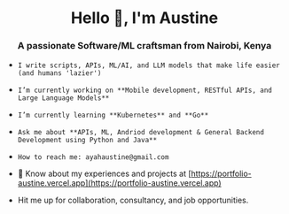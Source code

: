 <h1 align="center">Hello 👋, I'm Austine </h1>
<h3 align="center">A passionate Software/ML craftsman from Nairobi, Kenya</h3>

- ```
  I write scripts, APIs, ML/AI, and LLM models that make life easier (and humans 'lazier')
  ```
- ```
  I’m currently working on **Mobile development, RESTful APIs, and Large Language Models**
  ```
  
- ```
  I’m currently learning **Kubernetes** and **Go**
  ```
  
- ```
  Ask me about **APIs, ML, Andriod development & General Backend Development using Python and Java**
  ```
  
- ```
  How to reach me: ayahaustine@gmail.com
  ```
  
- 📄 Know about my experiences and projects at [https://portfolio-austine.vercel.app](https://portfolio-austine.vercel.app)

- Hit me up for collaboration, consultancy, and job opportunities.
